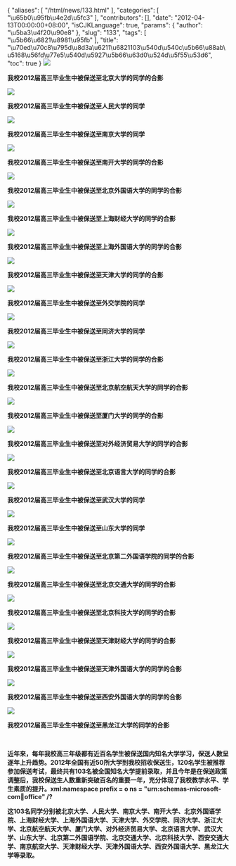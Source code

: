 {
    "aliases": [
        "/html/news/133.html"
    ],
    "categories": [
        "\u65b0\u95fb\u4e2d\u5fc3"
    ],
    "contributors": [],
    "date": "2012-04-13T00:00:00+08:00",
    "isCJKLanguage": true,
    "params": {
        "author": "\u5ba3\u4f20\u90e8"
    },
    "slug": "133",
    "tags": [
        "\u5b66\u6821\u8981\u95fb"
    ],
    "title": "\u70ed\u70c8\u795d\u8d3a\u6211\u6821103\u540d\u540c\u5b66\u88ab\u5168\u56fd\u77e5\u540d\u5927\u5b66\u63d0\u524d\u5f55\u53d6",
    "toc": true
}
**![](https://cdn.tfls.online/mirror/full/04451cc09710b3542299f82a64be7c73a79c3af5.jpg)**

**我校2012届高三毕业生中被保送至北京大学的同学的合影**

**![](https://cdn.tfls.online/mirror/full/3a7f0af818d4d68055fb3d4be1d9c62aad4a0313.jpg)**

**我校2012届高三毕业生中被保送至人民大学的同学**

**![](https://cdn.tfls.online/mirror/full/8365f204f650c8ddc26bf61b26b82666f50fd53a.jpg)**

**我校2012届高三毕业生中被保送至南京大学的同学**

**![](https://cdn.tfls.online/mirror/full/523b8365917aabc5e2bb1f16a56680b755821080.jpg)**

**我校2012届高三毕业生中被保送至南开大学的同学的合影**

**![](https://cdn.tfls.online/mirror/full/0f4960f1d64494729836e6d34628ea0aeb1bd3d8.jpg)**

**我校2012届高三毕业生中被保送至北京外国语大学的同学的合影**

**![](https://cdn.tfls.online/mirror/full/2ad5a7e3300b3701aa57112dd898661567735d91.jpg)**

**我校2012届高三毕业生中被保送至上海财经大学的同学的合影**

**![](https://cdn.tfls.online/mirror/full/6e88a1024942893188f13f41aad65985ad82d868.jpg)**

**我校2012届高三毕业生中被保送至上海外国语大学的同学的合影**

**![](https://cdn.tfls.online/mirror/full/5a6b600f872f0b1ac0f9ab8fe096af82d763efb2.jpg)**

**我校2012届高三毕业生中被保送至天津大学的同学的合影**

**![](https://cdn.tfls.online/mirror/full/efeda8482b1a5c538af5f0a180cb8089dbfce850.jpg)**

**我校2012届高三毕业生中被保送至外交学院的同学**

**![](https://cdn.tfls.online/mirror/full/370e9a2a8499648f06c7a2643590b488d2e172ad.jpg)**

**我校2012届高三毕业生中被保送至同济大学的同学**

**![](https://cdn.tfls.online/mirror/full/46be37b19cec414d4cc82c6780be5df1f89778e3.jpg)**

**我校2012届高三毕业生中被保送至浙江大学的同学的合影**

**![](https://cdn.tfls.online/mirror/full/28951641f9bfea240ecb3cae1f4ea550baa230f0.jpg)**

**我校2012届高三毕业生中被保送至北京航空航天大学的同学的合影**

**![](https://cdn.tfls.online/mirror/full/778164bc4f321b20cfe554570372675dd1c792f0.jpg)**

**我校2012届高三毕业生中被保送至厦门大学的同学的合影**

**![](https://cdn.tfls.online/mirror/full/1c17b590fa40ac787041acc2c3e28b2d0edcc567.jpg)**

**我校2012届高三毕业生中被保送至对外经济贸易大学的同学的合影**

**![](https://cdn.tfls.online/mirror/full/8cd4a3f86e105b2245fce906fc217810b2bd31e1.jpg)**

**我校2012届高三毕业生中被保送至北京语言大学的同学的合影**

**![](https://cdn.tfls.online/mirror/full/43aaedd81d07584efc53de9f1b054561757a21af.jpg)**

**我校2012届高三毕业生中被保送至武汉大学的同学**

**![](https://cdn.tfls.online/mirror/full/bbfe1816912da8d473986dfbf47b40c0b7672221.jpg)**

**我校2012届高三毕业生中被保送至山东大学的同学**

**![](https://cdn.tfls.online/mirror/full/ff1ab8765a437f8ebfe759e55f4ab96f20ee6152.jpg)**

**我校2012届高三毕业生中被保送至北京第二外国语学院的同学的合影**

**![](https://cdn.tfls.online/mirror/full/25dedd529ffb5199c53c38c6bf07f51f2b51fa06.jpg)**

**我校2012届高三毕业生中被保送至北京交通大学的同学的合影**

**![](https://cdn.tfls.online/mirror/full/1438c5ffdd6be98c404f64eeecd9451ed132757f.jpg)**

**我校2012届高三毕业生中被保送至北京科技大学的同学的合影**

**![](https://cdn.tfls.online/mirror/full/47a8e1cf2849301355599e47d4f6978a05f0f6b4.jpg)**

**我校2012届高三毕业生中被保送至天津财经大学的同学的合影**

**![](https://cdn.tfls.online/mirror/full/2d6d28e28e647aa361b1265d2e8ef7f3a08e1434.jpg)**

**我校2012届高三毕业生中被保送至天津外国语大学的同学的合影**

**![](https://cdn.tfls.online/mirror/full/18ee14747736de9cfbe286238abb2bca71a6f11b.jpg)**

**我校2012届高三毕业生中被保送至西安外国语大学的同学的合影**

**![](https://cdn.tfls.online/mirror/full/2d75f636196c3a47be97d9816cf097c90f5c1f1d.jpg)**

**我校2012届高三毕业生中被保送至黑龙江大学的同学的合影**

 

**近年来，每年我校高三年级都有近百名学生被保送国内知名大学学习，保送人数呈逐年上升趋势。2012年全国有近50所大学到我校招收保送生，120名学生被推荐参加保送考试，最终共有103名被全国知名大学提前录取，并且今年是在保送政策调整后，我校保送生人数重新突破百名的重要一年，充分体现了我校教学水平、学生素质的提升。xml:namespace prefix = o ns = "urn:schemas-microsoft-com:office:office" /?**

**这103名同学分别被北京大学、人民大学、南京大学、南开大学、北京外国语学院、上海财经大学、上海外国语大学、天津大学、外交学院、同济大学、浙江大学、北京航空航天大学、厦门大学、对外经济贸易大学、北京语言大学、武汉大学、山东大学、北京第二外国语学院、北京交通大学、北京科技大学、西安交通大学、南京航空大学、天津财经大学、天津外国语大学、西安外国语大学、黑龙江大学等录取。**

